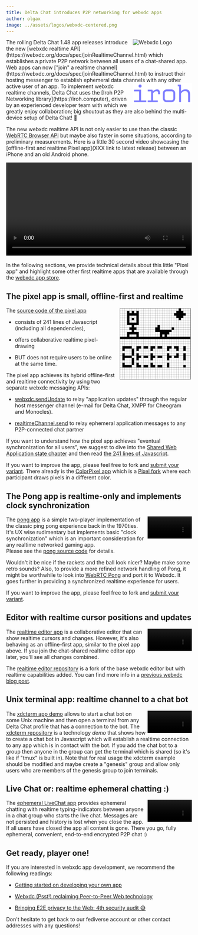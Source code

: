 ```yaml
---
title: Delta Chat introduces P2P networking for webxdc apps 
author: olgax
image: ../assets/logos/webxdc-centered.png
---
```


<img src="../assets/logos/webxdc2.png" style="width:160px; float:right; clear:both; margin-left:.5em; margin-bottom:.2em;" alt="Webxdc Logo" />
The rolling Delta Chat 1.48 app releases introduce the new 
[webxdc realtime API](https://webxdc.org/docs/spec/joinRealtimeChannel.html) 
which establishes a private P2P network between all users of a chat-shared app. 
Web apps can now ["join" a realtime channel](https://webxdc.org/docs/spec/joinRealtimeChannel.html) to instruct their hosting messenger to establish ephemeral data channels
with any other active user of an app. 

<img src="../assets/logos/iroh.svg" style="width:160px; float:right; clear:both; margin-left:.5em; margin-bottom:.2em;" alt="Iroh Logo" />
To implement webxdc realtime channels, 
Delta Chat uses the [Iroh P2P Networking library](https://iroh.computer),
driven by an experienced developer team with which we greatly enjoy collaboration;
big shoutout as they are also behind the multi-device setup of Delta Chat! 💜

The new webxdc realtime API is not only easier to use than the classic 
[WebRTC Browser API](https://developer.mozilla.org/en-US/docs/Web/API/RTCPeerConnection)
but maybe also faster in some situations, according to preliminary measurements. 
Here is a little 30 second video showcasing the
[offline-first and realtime Pixel app](XXX link to latest release) 
between an iPhone and an old Android phone. 

<video controls style="width:560px; max-width: 100%;"><source src="https://merlinux.eu/webxdc-realtime-148.mp4" type="video/mp4"></video>

In the following sections, we provide technical details about 
this little "Pixel app" and highlight some other first realtime apps
that are available through the [webxdc app store](https://webxdc.org/apps/). 


## The pixel app is small, offline-first and realtime 

<img src="../assets/blog/2024-11-pixel.jpg" style="width:200px; float:right; clear:both; margin-left:.5em; margin-bottom:.2em;" alt="pixel1-screenshot" />

The [source code of the pixel app](https://codeberg.org/webxdc/pixel/src/branch/main/script.js) 

- consists of 241 lines of Javascript (including all dependencies),

- offers collaborative realtime pixel-drawing 

- BUT does not require users to be online at the same time. 

The pixel app achieves its hybrid offline-first and realtime connectivity 
by using two separate webxdc messaging APIs:

- [webxdc.sendUpdate](https://webxdc.org/docs/spec/sendUpdate.html) 
  to relay "application updates" through the regular host messenger channel 
  (e-mail for Delta Chat, XMPP for Cheogram and Monocles). 

- [realtimeChannel.send](https://webxdc.org/docs/spec/sendUpdate.html) 
  to relay ephemeral application messages to any P2P-connected chat partner

If you want to understand how the pixel app achieves "eventual synchronization for all users",
we suggest to dive into the [Shared Web Application state chapter](https://webxdc.org/docs/shared_state/index.html)
and then read [the 241 lines of Javascript](https://codeberg.org/webxdc/pixel/src/branch/main/script.js). 

If you want to improve the app, please feel free to fork and [submit your variant](https://codeberg.org/webxdc/xdcget/src/branch/main/SUBMIT.md). 
There already is the [ColorPixel app](https://apps.testrun.org/deltazen-pixel-v0.3.0.xdc)
which is a [Pixel fork](https://github.com/DeltaZen/pixel) 
where each participant draws pixels in a different color. 

## The Pong app is realtime-only and implements clock synchronization

<video controls style="width:120px; max-width: 100%;float:right;margin-left:5px;" autoplay muted loop playsinline><source src="../assets/blog/2024-11-pong2.mp4" type="video/mp4"></video>
The [pong app](https://apps.testrun.org/pong-v1.xdc) 
is a simple two-player implementation of the classic ping pong 
experience back in the 1970ties. 
It's UX wise rudimentary but implements basic "clock synchronization" 
which is an important consideration for any realtime networked gaming app.  
Please see the [pong source code](https://codeberg.org/webxdc/pong/src/branch/main) 
for details. 

Wouldn't it be nice if the rackets and the ball look nicer? 
Maybe make some retro sounds? 
Also, to provide a more refined network handling of Pong, 
it might be worthwhile to look into [WebRTC Pong](https://mitxela.com/projects/webrtc-pong)
and port it to Webxdc. It goes further in providing a synchronized realtime experience for users. 

If you want to improve the app, please feel free to fork and [submit your variant](https://codeberg.org/webxdc/xdcget/src/branch/main/SUBMIT.md). 

## Editor with realtime cursor positions and updates

<video controls style="width:120px; max-width: 100%;float:right;margin-left:5px;" autoplay muted loop playsinline><source src="../assets/blog/2024-11-realtimeditor.mp4" type="video/mp4"></video>
The [realtime editor app](https://apps.testrun.org/realtime-editor-v4.0.1.xdc)
is a collaborative editor that can show realtime cursors and changes. 
However, it's also behaving as an offline-first app, similar to the pixel app above. 
If you join the chat-shared realtime editor app later, 
you'll see all changes combined. 

The [realtime editor repository](https://codeberg.org/jagtalon/editor) 
is a fork of the base webxdc editor but with realtime capabilities added. 
You can find more info in a [previous webxdc blog post](https://delta.chat/en/2024-02-15-webxdc-m3#a-basic-cross-platform-editor-using-prosemirror-and-yjs-148kb). 

## Unix terminal app: realtime channel to a chat bot 

<video controls style="width:120px; max-width: 100%;float:right;margin-left:5px;" autoplay muted loop playsinline><source src="../assets/blog/2024-11-xdcterm2.mp4" type="video/mp4"></video>
The [xdcterm app demo](https://github.com/link2xt/xdcterm) allows
to start a chat bot on some Unix machine and then open a terminal 
from any Delta Chat profile that has a connection to the bot. 
The [xdcterm repository](https://github.com/link2xt/xdcterm) 
is a technology *demo* that shows 
how to create a chat bot in Javascript
which will establish a realtime connection to any app
which is in contact with the bot. 
If you add the chat bot to a group then anyone in the group
can get the terminal which is shared (so it's like if "tmux" is built in). 
Note that for real usage the xdcterm example should be modified 
and maybe create a "genesis" group and allow only 
users who are members of the genesis group to join terminals. 


## Live Chat or: realtime ephemeral chatting :)

<video controls style="width:120px; max-width: 100%;float:right;margin-left:5px;" autoplay muted loop playsinline><source src="../assets/blog/2024-11-livechat2.mp4" type="video/mp4"></video>

The [ephemeral LiveChat app](https://github.com/deltazen/live-chat) 
provides ephemeral chatting with realtime typing-indicators
between anyone in a chat group who starts the live chat. 
Messages are not persisted and history is lost 
when you close the app. 
If all users have closed the app all content is gone. 
There you go, fully ephemeral, convenient, end-to-end encrypted P2P chat :) 


## Get ready, player one!

If you are interested in webxdc app development, we recommend the following readings: 

- [Getting started on developing your own app](https://webxdc.org/docs/)

- [Webxdc (Psst!) reclaiming Peer-to-Peer Web
  technology](https://delta.chat/en/2024-02-15-webxdc-m3)

- [Bringing E2E privacy to the Web: 4th security audit 😅](https://delta.chat/en/2023-05-22-webxdc-security)

Don't hesitate to get back to our fediverse account or other contact addresses
with any questions! 
